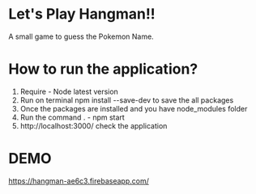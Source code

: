 # Let's Play Hangman!!

A small game to guess the Pokemon Name.

# How to run the application?
1) Require - Node latest version
2) Run on terminal  npm install --save-dev  to save the all packages
3) Once the packages are installed and you have node_modules folder
4) Run the command . - npm start
5) http://localhost:3000/ check the application

# DEMO 
https://hangman-ae6c3.firebaseapp.com/
